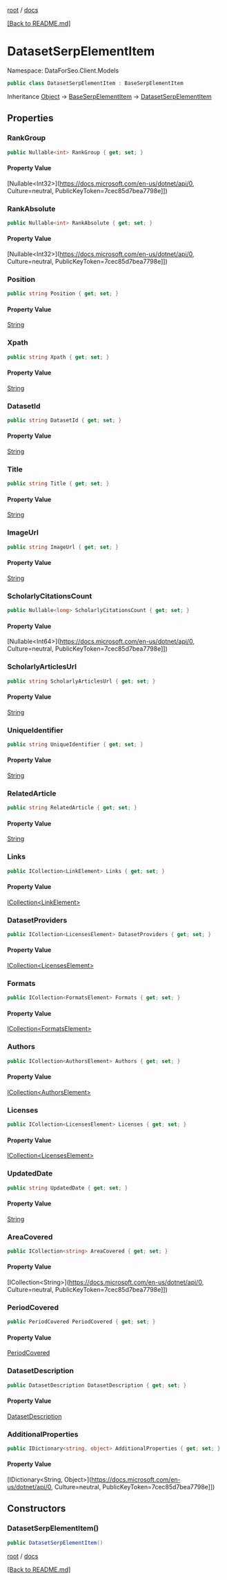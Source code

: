 [root](./../ "root") / [docs](./ "docs")

[[Back to README.md]](./../README.md "[Back to README.md]")

# DatasetSerpElementItem

Namespace: DataForSeo.Client.Models

```csharp
public class DatasetSerpElementItem : BaseSerpElementItem
```

Inheritance [Object](https://docs.microsoft.com/en-us/dotnet/api/Object) → [BaseSerpElementItem](./BaseSerpElementItem.md) → [DatasetSerpElementItem](./DatasetSerpElementItem.md)

## Properties

### **RankGroup**

```csharp
public Nullable<int> RankGroup { get; set; }
```

#### Property Value

[Nullable&lt;Int32&gt;](https://docs.microsoft.com/en-us/dotnet/api/0, Culture=neutral, PublicKeyToken=7cec85d7bea7798e]])<br>

### **RankAbsolute**

```csharp
public Nullable<int> RankAbsolute { get; set; }
```

#### Property Value

[Nullable&lt;Int32&gt;](https://docs.microsoft.com/en-us/dotnet/api/0, Culture=neutral, PublicKeyToken=7cec85d7bea7798e]])<br>

### **Position**

```csharp
public string Position { get; set; }
```

#### Property Value

[String](https://docs.microsoft.com/en-us/dotnet/api/String)<br>

### **Xpath**

```csharp
public string Xpath { get; set; }
```

#### Property Value

[String](https://docs.microsoft.com/en-us/dotnet/api/String)<br>

### **DatasetId**

```csharp
public string DatasetId { get; set; }
```

#### Property Value

[String](https://docs.microsoft.com/en-us/dotnet/api/String)<br>

### **Title**

```csharp
public string Title { get; set; }
```

#### Property Value

[String](https://docs.microsoft.com/en-us/dotnet/api/String)<br>

### **ImageUrl**

```csharp
public string ImageUrl { get; set; }
```

#### Property Value

[String](https://docs.microsoft.com/en-us/dotnet/api/String)<br>

### **ScholarlyCitationsCount**

```csharp
public Nullable<long> ScholarlyCitationsCount { get; set; }
```

#### Property Value

[Nullable&lt;Int64&gt;](https://docs.microsoft.com/en-us/dotnet/api/0, Culture=neutral, PublicKeyToken=7cec85d7bea7798e]])<br>

### **ScholarlyArticlesUrl**

```csharp
public string ScholarlyArticlesUrl { get; set; }
```

#### Property Value

[String](https://docs.microsoft.com/en-us/dotnet/api/String)<br>

### **UniqueIdentifier**

```csharp
public string UniqueIdentifier { get; set; }
```

#### Property Value

[String](https://docs.microsoft.com/en-us/dotnet/api/String)<br>

### **RelatedArticle**

```csharp
public string RelatedArticle { get; set; }
```

#### Property Value

[String](https://docs.microsoft.com/en-us/dotnet/api/String)<br>

### **Links**

```csharp
public ICollection<LinkElement> Links { get; set; }
```

#### Property Value

[ICollection&lt;LinkElement&gt;](./LinkElement.md)<br>

### **DatasetProviders**

```csharp
public ICollection<LicensesElement> DatasetProviders { get; set; }
```

#### Property Value

[ICollection&lt;LicensesElement&gt;](./LicensesElement.md)<br>

### **Formats**

```csharp
public ICollection<FormatsElement> Formats { get; set; }
```

#### Property Value

[ICollection&lt;FormatsElement&gt;](./FormatsElement.md)<br>

### **Authors**

```csharp
public ICollection<AuthorsElement> Authors { get; set; }
```

#### Property Value

[ICollection&lt;AuthorsElement&gt;](./AuthorsElement.md)<br>

### **Licenses**

```csharp
public ICollection<LicensesElement> Licenses { get; set; }
```

#### Property Value

[ICollection&lt;LicensesElement&gt;](./LicensesElement.md)<br>

### **UpdatedDate**

```csharp
public string UpdatedDate { get; set; }
```

#### Property Value

[String](https://docs.microsoft.com/en-us/dotnet/api/String)<br>

### **AreaCovered**

```csharp
public ICollection<string> AreaCovered { get; set; }
```

#### Property Value

[ICollection&lt;String&gt;](https://docs.microsoft.com/en-us/dotnet/api/0, Culture=neutral, PublicKeyToken=7cec85d7bea7798e]])<br>

### **PeriodCovered**

```csharp
public PeriodCovered PeriodCovered { get; set; }
```

#### Property Value

[PeriodCovered](./PeriodCovered.md)<br>

### **DatasetDescription**

```csharp
public DatasetDescription DatasetDescription { get; set; }
```

#### Property Value

[DatasetDescription](./DatasetDescription.md)<br>

### **AdditionalProperties**

```csharp
public IDictionary<string, object> AdditionalProperties { get; set; }
```

#### Property Value

[IDictionary&lt;String, Object&gt;](https://docs.microsoft.com/en-us/dotnet/api/0, Culture=neutral, PublicKeyToken=7cec85d7bea7798e]])<br>

## Constructors

### **DatasetSerpElementItem()**

```csharp
public DatasetSerpElementItem()
```

[root](./../ "root") / [docs](./ "docs")

[[Back to README.md]](./../README.md "[Back to README.md]")